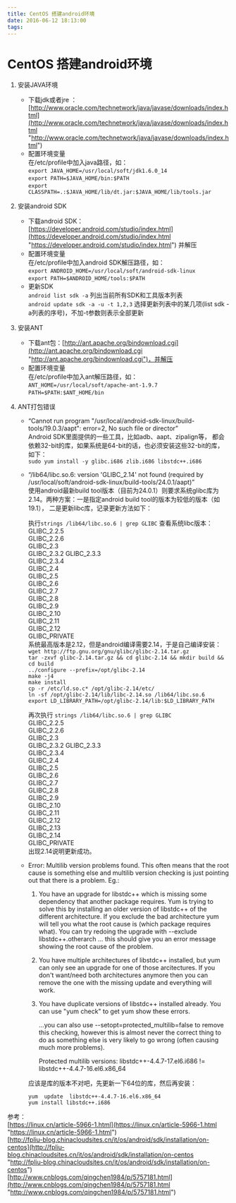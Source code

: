 ```yaml
---
title: CentOS 搭建android环境
date: 2016-06-12 18:13:00
tags:
---
```

# CentOS 搭建android环境 #

1. 安装JAVA环境
	- 下载jdk或者jre ：
  	[http://www.oracle.com/technetwork/java/javase/downloads/index.html](http://www.oracle.com/technetwork/java/javase/downloads/index.html "http://www.oracle.com/technetwork/java/javase/downloads/index.html")    
	- 配置环境变量  
	在/etc/profile中加入java路径，如：  
	`export JAVA_HOME=/usr/local/soft/jdk1.6.0_14 `  
	`export PATH=$JAVA_HOME/bin:$PATH `  
	`export CLASSPATH=.:$JAVA_HOME/lib/dt.jar:$JAVA_HOME/lib/tools.jar `  


2. 安装android SDK
	- 下载android SDK： [https://developer.android.com/studio/index.html](https://developer.android.com/studio/index.html "https://developer.android.com/studio/index.html") 并解压  
	- 配置环境变量  
	在/etc/profile中加入android SDK解压路径，如：  
	`export ANDROID_HOME=/usr/local/soft/android-sdk-linux `  
	`export PATH=$ANDROID_HOME/tools:$PATH`
	- 更新SDK  
	`android list sdk -a` 列出当前所有SDK和工具版本列表  
	`android update sdk -a -u -t 1,2,3` 选择更新列表中的某几项(list sdk -a列表的序号)，不加-t参数则表示全部更新

3. 安装ANT    
	- 下载ant包：[http://ant.apache.org/bindownload.cgi](http://ant.apache.org/bindownload.cgi "http://ant.apache.org/bindownload.cgi")，并解压  
	- 配置环境变量  
	在/etc/profile中加入ant解压路径，如：   
	`ANT_HOME=/usr/local/soft/apache-ant-1.9.7`  
	`PATH=$PATH:$ANT_HOME/bin `   

4. ANT打包错误
	- “Cannot run program "/usr/local/android-sdk-linux/build-tools/19.0.3/aapt": error=2, No such file or director”  
Android SDK里面提供的一些工具，比如adb、aapt、zipalign等， 都会依赖32-bit的库，如果系统是64-bit的话，也必须安装这些32-bit的库，如下：  
    `sudo yum install -y glibc.i686 zlib.i686 libstdc++.i686`  

	- “/lib64/libc.so.6: version 'GLIBC_2.14' not found (required by /usr/local/soft/android-sdk-linux/build-tools/24.0.1/aapt)”  
	使用android最新build tool版本（目前为24.0.1）则要求系统glibc库为2.14。两种方案：一是指定android build tool的版本为较低的版本（如19.1）， 二是更新libc库，记录更新方法如下：  
		
		执行`strings /lib64/libc.so.6 | grep GLIBC`	查看系统libc版本：  
GLIBC_2.2.5  
GLIBC_2.2.6  
GLIBC_2.3    
GLIBC_2.3.2
GLIBC_2.3.3  
GLIBC_2.3.4  
GLIBC_2.4  
GLIBC_2.5  
GLIBC_2.6  
GLIBC_2.7  
GLIBC_2.8  
GLIBC_2.9  
GLIBC_2.10  
GLIBC_2.11  
GLIBC_2.12  
GLIBC_PRIVATE  
系统最高版本是2.12，但是android编译需要2.14，于是自己编译安装：  
    `wget http://ftp.gnu.org/gnu/glibc/glibc-2.14.tar.gz`  
	`tar -zxvf glibc-2.14.tar.gz && cd glibc-2.14 && mkdir build && cd build`  
	`../configure --prefix=/opt/glibc-2.14`  
	`make -j4`  
	`make install`  
	`cp -r /etc/ld.so.c* /opt/glibc-2.14/etc/`  
	`ln -sf /opt/glibc-2.14/lib/libc-2.14.so /lib64/libc.so.6`    
	`export LD_LIBRARY_PATH=/opt/glibc-2.14/lib:$LD_LIBRARY_PATH`  

		再次执行 `strings /lib64/libc.so.6 | grep GLIBC`   
GLIBC_2.2.5  
GLIBC_2.2.6  
GLIBC_2.3    
GLIBC_2.3.2
GLIBC_2.3.3  
GLIBC_2.3.4  
GLIBC_2.4  
GLIBC_2.5  
GLIBC_2.6  
GLIBC_2.7  
GLIBC_2.8  
GLIBC_2.9  
GLIBC_2.10  
GLIBC_2.11  
GLIBC_2.12  
GLIBC_2.13  
GLIBC_2.14  
GLIBC_PRIVATE   
出现2.14说明更新成功。

	- Error:  Multilib version problems found. This often means that the root
       cause is something else and multilib version checking is just
       pointing out that there is a problem. Eg.:
       
         1. You have an upgrade for libstdc++ which is missing some
            dependency that another package requires. Yum is trying to
            solve this by installing an older version of libstdc++ of the
            different architecture. If you exclude the bad architecture
            yum will tell you what the root cause is (which package
            requires what). You can try redoing the upgrade with
            --exclude libstdc++.otherarch ... this should give you an error
            message showing the root cause of the problem.
       
         2. You have multiple architectures of libstdc++ installed, but
            yum can only see an upgrade for one of those arcitectures.
            If you don't want/need both architectures anymore then you
            can remove the one with the missing update and everything
            will work.
       
         3. You have duplicate versions of libstdc++ installed already.
            You can use "yum check" to get yum show these errors.
       
       		...you can also use --setopt=protected_multilib=false to remove
       this checking, however this is almost never the correct thing to
       do as something else is very likely to go wrong (often causing
       much more problems).
       
      	 	Protected multilib versions: libstdc++-4.4.7-17.el6.i686 != libstdc++-4.4.7-16.el6.x86_64   
		
		应该是库的版本不对吧，先更新一下64位的库，然后再安装：  

		`yum  update  libstdc++-4.4.7-16.el6.x86_64`  
		`yum install libstdc++.i686 `


参考：  
[https://linux.cn/article-5966-1.html](https://linux.cn/article-5966-1.html "https://linux.cn/article-5966-1.html")  
[http://fpliu-blog.chinacloudsites.cn/it/os/android/sdk/installation/on-centos](http://fpliu-blog.chinacloudsites.cn/it/os/android/sdk/installation/on-centos "http://fpliu-blog.chinacloudsites.cn/it/os/android/sdk/installation/on-centos")  
[http://www.cnblogs.com/qingchen1984/p/5757181.html](http://www.cnblogs.com/qingchen1984/p/5757181.html "http://www.cnblogs.com/qingchen1984/p/5757181.html")